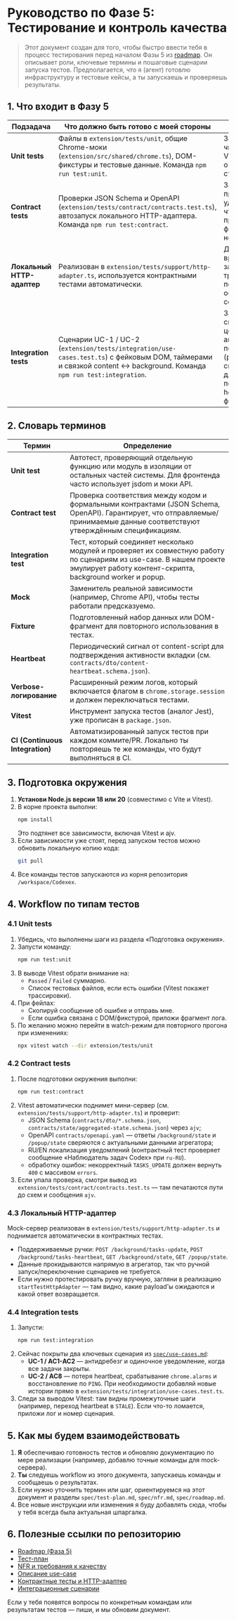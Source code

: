 # Руководство по Фазе 5: Тестирование и контроль качества

> Этот документ создан для того, чтобы быстро ввести тебя в процесс тестирования перед началом Фазы 5 из [roadmap](../spec/roadmap.md). Он описывает роли, ключевые термины и пошаговые сценарии запуска тестов. Предполагается, что я (агент) готовлю инфраструктуру и тестовые кейсы, а ты запускаешь и проверяешь результаты.

## 1. Что входит в Фазу 5

| Подзадача | Что должно быть готово с моей стороны | Что делаешь ты |
|-----------|----------------------------------------|----------------|
| **Unit tests** | Файлы в `extension/tests/unit`, общие Chrome-моки (`extension/src/shared/chrome.ts`), DOM-фикстуры и тестовые данные. Команда `npm run test:unit`. | Запускаешь тесты, читаешь отчёт Vitest, сообщаешь о фейлах или странных логах.
| **Contract tests** | Проверки JSON Schema и OpenAPI (`extension/tests/contract/contracts.test.ts`), автозапуск локального HTTP-адаптера. Команда `npm run test:contract`. | Запускаешь проверки, удостоверяешься, что все DTO/ручки проходят схемы, фиксируешь несоответствия.
| **Локальный HTTP-адаптер** | Реализован в `extension/tests/support/http-adapter.ts`, используется контрактными тестами автоматически. | Дополнительно вручную запускать не требуется: тесты поднимают/останавливают сервер сами.
| **Integration tests** | Сценарии UC-1 / UC-2 (`extension/tests/integration/use-cases.test.ts`) с фейковым DOM, таймерами и связкой content ↔ background. Команда `npm run test:integration`. | Запускаешь сценарии целиком, анализируешь поведение (pass/fail), смотришь логи для подтверждения heartbeat/verbose-флага.

## 2. Словарь терминов

| Термин | Определение |
|--------|-------------|
| **Unit test** | Автотест, проверяющий отдельную функцию или модуль в изоляции от остальных частей системы. Для фронтенда часто использует jsdom и моки API.
| **Contract test** | Проверка соответствия между кодом и формальными контрактами (JSON Schema, OpenAPI). Гарантирует, что отправляемые/принимаемые данные соответствуют утверждённым спецификациям.
| **Integration test** | Тест, который соединяет несколько модулей и проверяет их совместную работу по сценариям из use-case. В нашем проекте эмулирует работу контент-скрипта, background worker и popup.
| **Mock** | Заменитель реальной зависимости (например, Chrome API), чтобы тесты работали предсказуемо.
| **Fixture** | Подготовленный набор данных или DOM-фрагмент для повторного использования в тестах.
| **Heartbeat** | Периодический сигнал от content-script для подтверждения активности вкладки (см. `contracts/dto/content-heartbeat.schema.json`).
| **Verbose-логирование** | Расширенный режим логов, который включается флагом в `chrome.storage.session` и должен переключаться тестами.
| **Vitest** | Инструмент запуска тестов (аналог Jest), уже прописан в `package.json`.
| **CI (Continuous Integration)** | Автоматизированный запуск тестов при каждом коммите/PR. Локально ты повторяешь те же команды, что будут выполняться в CI.

## 3. Подготовка окружения

1. **Установи Node.js версии 18 или 20** (совместимо с Vite и Vitest).
2. В корне проекта выполни:
   ```bash
   npm install
   ```
   Это подтянет все зависимости, включая Vitest и ajv.
3. Если зависимости уже стоят, перед запуском тестов можно обновить локальную копию кода:
   ```bash
   git pull
   ```
4. Все команды тестов запускаются из корня репозитория `/workspace/Codexex`.

## 4. Workflow по типам тестов

### 4.1 Unit tests

1. Убедись, что выполнены шаги из раздела «Подготовка окружения».
2. Запусти команду:
   ```bash
   npm run test:unit
   ```
3. В выводе Vitest обрати внимание на:
   - `Passed` / `Failed` суммарно.
   - Список тестовых файлов, если есть ошибки (Vitest покажет трассировки).
4. При фейлах:
   - Скопируй сообщение об ошибке и отправь мне.
   - Если ошибка связана с DOM/фикстурой, приложи фрагмент лога.
5. По желанию можно перейти в watch-режим для повторного прогона при изменениях:
   ```bash
   npx vitest watch --dir extension/tests/unit
   ```

### 4.2 Contract tests

1. После подготовки окружения выполни:
   ```bash
   npm run test:contract
   ```
2. Vitest автоматически поднимет мини-сервер (см. `extension/tests/support/http-adapter.ts`) и проверит:
   - JSON Schema (`contracts/dto/*.schema.json`, `contracts/state/aggregated-state.schema.json`) через `ajv`;
   - OpenAPI `contracts/openapi.yaml` — ответы `/background/state` и `/popup/state` сверяются с актуальными данными агрегатора;
   - RU/EN локализация уведомлений (контрактный тест проверяет сообщение «Наблюдатель задач Codex» при `ru-RU`).
   - обработку ошибок: некорректный `TASKS_UPDATE` должен вернуть `400` с массивом `errors`.
3. Если упала проверка, смотри вывод из `extension/tests/contract/contracts.test.ts` — там печатаются пути до схем и сообщения `ajv`.

### 4.3 Локальный HTTP-адаптер

Mock-сервер реализован в `extension/tests/support/http-adapter.ts` и поднимается автоматически в контрактных тестах.

- Поддерживаемые ручки: `POST /background/tasks-update`, `POST /background/tasks-heartbeat`, `GET /background/state`, `GET /popup/state`.
- Данные прокидываются напрямую в агрегатор, так что ручной запуск/переключение сценариев не требуется.
- Если нужно протестировать ручку вручную, загляни в реализацию `startTestHttpAdapter` — там видно, какие payload'ы ожидаются и какой ответ возвращается.

### 4.4 Integration tests

1. Запусти:
   ```bash
   npm run test:integration
   ```
2. Сейчас покрыты два ключевых сценария из [`spec/use-cases.md`](../spec/use-cases.md):
   - **UC-1 / AC1-AC2** — антидребезг и одиночное уведомление, когда все задачи закрыты.
   - **UC-2 / AC8** — потеря heartbeat, срабатывание `chrome.alarms` и восстановление по `PING`.
   При необходимости добавляй новые истории прямо в `extension/tests/integration/use-cases.test.ts`.
3. Следи за выводом Vitest: там видны промежуточные шаги (например, переход heartbeat в `STALE`). Если что-то ломается, приложи лог и номер сценария.

## 5. Как мы будем взаимодействовать

1. **Я** обеспечиваю готовность тестов и обновляю документацию по мере реализации (например, добавлю точные команды для mock-сервера).
2. **Ты** следуешь workflow из этого документа, запускаешь команды и сообщаешь о результатах.
3. Если нужно уточнить термин или шаг, ориентируемся на этот документ и разделы `spec/test-plan.md`, `spec/nfr.md`, `spec/roadmap.md`.
4. Все новые инструкции или изменения я буду добавлять сюда, чтобы у тебя всегда была актуальная шпаргалка.

## 6. Полезные ссылки по репозиторию

- [Roadmap (Фаза 5)](../spec/roadmap.md)
- [Тест-план](../spec/test-plan.md)
- [NFR и требования к качеству](../spec/nfr.md)
- [Описание use-case](../spec/use-cases.md)
- [Контрактные тесты и HTTP-адаптер](../extension/tests/contract/contracts.test.ts)
- [Интеграционные сценарии](../extension/tests/integration/use-cases.test.ts)

Если у тебя появятся вопросы по конкретным командам или результатам тестов — пиши, и мы обновим документ.
